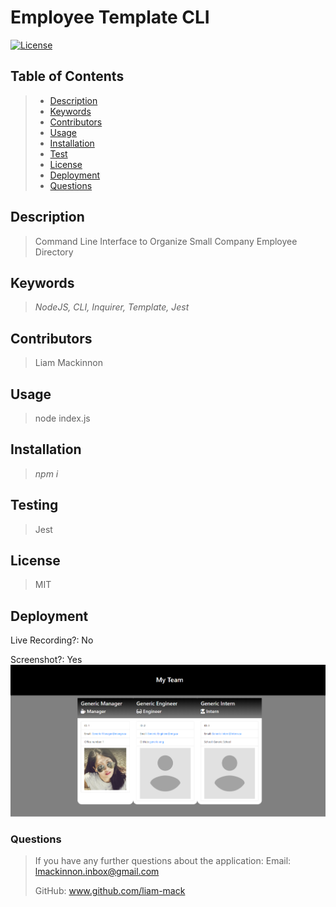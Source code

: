 # Employee Template CLI
[![License](https://img.shields.io/badge/License-MIT-blue.svg)](https://opensource.org/licenses/MIT)

## Table of Contents
> - [Description](#Description)
> - [Keywords](#Keywords)
> - [Contributors](#Contributors)
> - [Usage](#Usage)
> - [Installation](#Installation)
> - [Test](#Testing)
> - [License](#License)
> - [Deployment](#Deployment)
> - [Questions](#Questions)

## Description
>Command Line Interface to Organize Small Company Employee Directory

## Keywords
>*NodeJS, CLI, Inquirer, Template, Jest*

## Contributors
>Liam Mackinnon

## Usage 
>node index.js

## Installation
>*npm i*

## Testing
>Jest

## License
>MIT

## Deployment
Live Recording?: No  

Screenshot?: Yes
![](images/Deployed.png)

### Questions
>If you have any further questions about the application:
>Email: lmackinnon.inbox@gmail.com
>
>GitHub: www.github.com/liam-mack
